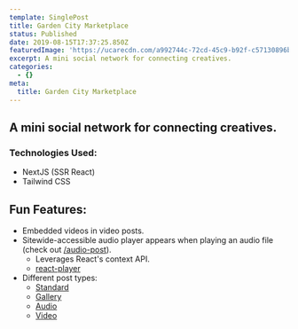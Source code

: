 ```yaml
---
template: SinglePost
title: Garden City Marketplace
status: Published
date: 2019-08-15T17:37:25.850Z
featuredImage: 'https://ucarecdn.com/a992744c-72cd-45c9-b92f-c57130896b2f/'
excerpt: A mini social network for connecting creatives.
categories:
  - {}
meta:
  title: Garden City Marketplace
---
```

## A mini social network for connecting creatives.

### Technologies Used:
- NextJS (SSR React)
- Tailwind CSS

## Fun Features:
- Embedded videos in video posts.
- Sitewide-accessible audio player appears when playing an audio file (check out [/audio-post](https://gcp-marketplace-nextjs.netlify.com/audio-post)).
  + Leverages React's context API.
  + [react-player](https://www.npmjs.com/package/react-player)
- Different post types:
  + [Standard](https://gcp-marketplace-nextjs.netlify.com/post)
  + [Gallery](https://gcp-marketplace-nextjs.netlify.com/gallery-post)
  + [Audio](https://gcp-marketplace-nextjs.netlify.com/audio-post)
  + [Video](https://gcp-marketplace-nextjs.netlify.com/video-post)
